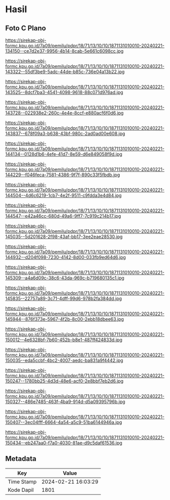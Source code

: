 # Hasil

## Foto C Plano

https://sirekap-obj-formc.kpu.go.id/7a09/pemilu/pdpr/18/71/13/10/10/1871131010010-20240221-134150--ce7d2e37-9956-4b14-8cab-5e661c6098cc.jpg

https://sirekap-obj-formc.kpu.go.id/7a09/pemilu/pdpr/18/71/13/10/10/1871131010010-20240221-143322--55df3be9-5adc-44de-b85c-736e04a13b22.jpg

https://sirekap-obj-formc.kpu.go.id/7a09/pemilu/pdpr/18/71/13/10/10/1871131010010-20240221-143525--8dcf7ba3-4541-4098-9618-88c071d976ad.jpg

https://sirekap-obj-formc.kpu.go.id/7a09/pemilu/pdpr/18/71/13/10/10/1871131010010-20240221-143728--022938e2-260c-4e4e-8ccf-e880acf6f0d6.jpg

https://sirekap-obj-formc.kpu.go.id/7a09/pemilu/pdpr/18/71/13/10/10/1871131010010-20240221-143837--678f09a3-b638-43bf-980c-2ad0ad00e608.jpg

https://sirekap-obj-formc.kpu.go.id/7a09/pemilu/pdpr/18/71/13/10/10/1871131010010-20240221-144134--0128d1b6-4efe-41d7-8e59-d6e849058f9d.jpg

https://sirekap-obj-formc.kpu.go.id/7a09/pemilu/pdpr/18/71/13/10/10/1871131010010-20240221-144229--f046feca-7581-4386-9f7f-890c33f5fbdb.jpg

https://sirekap-obj-formc.kpu.go.id/7a09/pemilu/pdpr/18/71/13/10/10/1871131010010-20240221-144504--4d6c6219-1cb7-4e2f-9511-c9fdda3e4d84.jpg

https://sirekap-obj-formc.kpu.go.id/7a09/pemilu/pdpr/18/71/13/10/10/1871131010010-20240221-144547--e42a46cc-680d-49a6-9ff7-7c919c214b17.jpg

https://sirekap-obj-formc.kpu.go.id/7a09/pemilu/pdpr/18/71/13/10/10/1871131010010-20240221-145035--5d201628-2f98-43af-bb17-3ee2eae28530.jpg

https://sirekap-obj-formc.kpu.go.id/7a09/pemilu/pdpr/18/71/13/10/10/1871131010010-20240221-144932--d204f098-7230-4142-8d00-033fb9ed64d6.jpg

https://sirekap-obj-formc.kpu.go.id/7a09/pemilu/pdpr/18/71/13/10/10/1871131010010-20240221-145309--a4a6d09c-38c6-43da-969c-b719680135c1.jpg

https://sirekap-obj-formc.kpu.go.id/7a09/pemilu/pdpr/18/71/13/10/10/1871131010010-20240221-145835--22757a89-3c71-4dff-99d6-978b2fa384dd.jpg

https://sirekap-obj-formc.kpu.go.id/7a09/pemilu/pdpr/18/71/13/10/10/1871131010010-20240221-145944--876f373e-5967-4f2b-8c00-2ebb18dbee63.jpg

https://sirekap-obj-formc.kpu.go.id/7a09/pemilu/pdpr/18/71/13/10/10/1871131010010-20240221-150012--4e6328bf-7b60-452b-b8e1-487ff424833d.jpg

https://sirekap-obj-formc.kpu.go.id/7a09/pemilu/pdpr/18/71/13/10/10/1871131010010-20240221-150035--eda5ccbf-4bc2-4007-aedc-ba831a9f4442.jpg

https://sirekap-obj-formc.kpu.go.id/7a09/pemilu/pdpr/18/71/13/10/10/1871131010010-20240221-150247--1780bb25-4d3d-48e6-acf0-2e8bbf7eb2d6.jpg

https://sirekap-obj-formc.kpu.go.id/7a09/pemilu/pdpr/18/71/13/10/10/1871131010010-20240221-150327--486e7485-463f-4ba9-914d-d5a09395796b.jpg

https://sirekap-obj-formc.kpu.go.id/7a09/pemilu/pdpr/18/71/13/10/10/1871131010010-20240221-150407--3ec04fff-6664-4a54-a5c9-51ba6144946a.jpg

https://sirekap-obj-formc.kpu.go.id/7a09/pemilu/pdpr/18/71/13/10/10/1871131010010-20240221-150434--eb247aa0-f7a0-4030-81ae-d9c5daf61536.jpg


## Metadata

| Key        | Value               |
| ---------- | ------------------- |
| Time Stamp | 2024-02-21 16:03:29 |
| Kode Dapil | 1801                |



